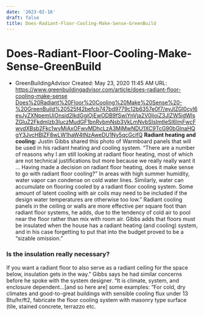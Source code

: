 ```yaml
---
date: '2023-02-16'
draft: false
title: Does-Radiant-Floor-Cooling-Make-Sense-GreenBuild
---
```


# Does-Radiant-Floor-Cooling-Make-Sense-GreenBuild

- GreenBuildingAdvisor
Created: May 23, 2020 11:45 AM
URL: https://www.greenbuildingadvisor.com/article/does-radiant-floor-cooling-make-sense
[Does%20Radiant%20Floor%20Cooling%20Make%20Sense%20-%20GreenBuild%20525f42befcb747bd9779c12b6357e0f7/eyJlZGl0cyI6eyJyZXNpemUiOnsid2lkdGgiOjEwODB9fSwiYnVja2V0IjoiZ3JlZW5idWlsZGluZ2Fkdmlzb3IuczMudGF1bnRvbmNsb3VkLmNvbSIsImtleSI6ImFwcFwvdXBsb2Fkc1wvMjAxOFwvMDhcLzA3MjMwNDU1XC9TcG90bGlnaHQgY3JvcHBlZF8wLW1haW4tNzAweDU1Ny5qcGcifQ](Does%20Radiant%20Floor%20Cooling%20Make%20Sense%20-%20GreenBuild%20525f42befcb747bd9779c12b6357e0f7/eyJlZGl0cyI6eyJyZXNpemUiOnsid2lkdGgiOjEwODB9fSwiYnVja2V0IjoiZ3JlZW5idWlsZGluZ2Fkdmlzb3IuczMudGF1bnRvbmNsb3VkLmNvbSIsImtleSI6ImFwcFwvdXBsb2Fkc1wvMjAxOFwvMDhcLzA3MjMwNDU1XC9TcG90bGlnaHQgY3JvcHBlZF8wLW1haW4tNzAweDU1Ny5qcGcifQ)
**Radiant heating and cooling:** Justin Gibbs shared this photo of Warmboard panels that will be used in his radiant heating and cooling system.
“There are a number of reasons why I am still looking at radiant floor heating, most of which are not technical justifications but more because we really really want it … Having made a decision on radiant floor heating, does it make sense to go with radiant floor cooling?”
In areas with high summer humidity, water vapor can condense on cold water lines.
Similarly, water can accumulate on flooring cooled by a radiant floor cooling system.
Some amount of latent cooling with air coils may need to be included if the design water temperatures are otherwise too low.”
Radiant cooling panels in the ceiling or walls are more effective per square foot than radiant floor systems, he adds, due to the tendency of cold air to pool near the floor rather than mix with room air.
Gibbs adds that floors must be insulated when the house has a radiant heating (and cooling) system, and in his case forgetting to put that into the budget proved to be a “sizable omission.”
### Is the insulation really necessary?
If you want a radiant floor to also serve as a radiant ceiling for the space below, insulation gets in the way.”
Gibbs says he had similar concerns before he spoke with the system designer.
“It is climate, system, and enclosure dependent…[and so here are] some examples:
“For cold, dry climates and good-to-great buildings with sensible cooling flux under 13 Btu/hr/ft2, fabricate the floor cooling system with masonry type surface (tile, stained concrete, terrazzo etc.
